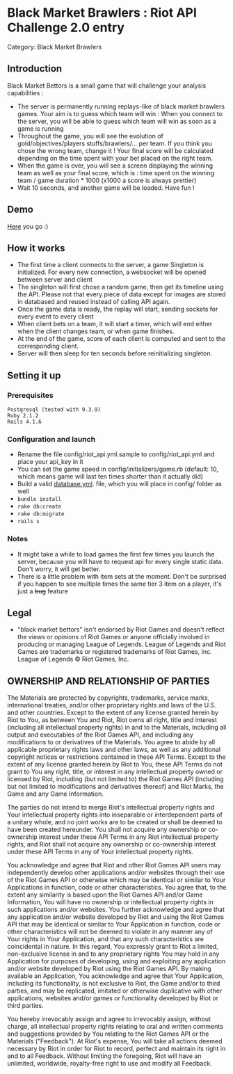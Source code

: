 # Black Market Brawlers : Riot API Challenge 2.0 entry

Category: Black Market Brawlers

## Introduction
Black Market Bettors is a small game that will challenge your analysis capabilities :
- The server is permanently running replays-like of black market brawlers games. Your aim is to guess which team will win : When you connect to the server, you will be able to guess which team will win as soon as a game is running
- Throughout the game, you will see the evolution of gold/objectives/players stuffs/brawlers/... per team. If you think you chose the wrong team, change it ! Your final score will be calculated depending on the time spent with your bet placed on the right team.
- When the game is over, you will see a screen displaying the winning team as well as your final score, which is : time spent on the winning team / game duration * 1000 (x1000 a score is always prettier)
- Wait 10 seconds, and another game will be loaded. Have fun !

## Demo
[Here](http://black-market-bettors.herokuapp.com/) you go :)
## How it works
- The first time a client connects to the server, a game Singleton is initialized. For every new connection, a websocket will be opened between server and client
- The singleton will first chose a random game, then get its timeline using the API. Please not that every piece of data except for images are stored in databased and reused instead of calling API again.
- Once the game data is ready, the replay will start, sending sockets for every event to every client
- When client bets on a team, it will start a timer, which will end either when the client changes team, or when game finishes.
- At the end of the game, score of each client is computed and sent to the corresponding client.
- Server will then sleep for ten seconds before reinitializing singleton.

## Setting it up
### Prerequisites
    Postgresql (tested with 9.3.9)
    Ruby 2.1.2
    Rails 4.1.6
### Configuration and launch
- Rename the file config/riot_api.yml.sample to config/riot_api.yml and place your api_key in it
- You can set the game speed in config/initializers/game.rb (default: 10, which means game will last ten times shorter than it actually did)
- Build a valid [database.yml](https://gist.github.com/erichurst/961978). file, which you will place in config/ folder as well
-   ``bundle install``
-   ``rake db:create``
-   ``rake db:migrate``
-   ``rails s``

### Notes
- It might take a while to load games the first few times you launch the server, because you will have to request api for every single static data. Don't worry, it will get better.
- There is a little problem with item sets at the moment. Don't be surprised if you happen to see multiple times the same tier 3 item on a player, it's just a ~~bug~~ feature

## Legal

- "black market bettors" isn't endorsed by Riot Games and doesn't reflect the views or opinions of Riot Games or anyone officially involved in producing or managing League of Legends. League of Legends and Riot Games are trademarks or registered trademarks of Riot Games, Inc. League of Legends © Riot Games, Inc.

## OWNERSHIP AND RELATIONSHIP OF PARTIES
The Materials are protected by copyrights, trademarks, service marks, international treaties, and/or other proprietary rights and laws of the U.S. and other countries. Except to the extent of any license granted herein by Riot to You, as between You and Riot, Riot owns all right, title and interest (including all intellectual property rights) in and to the Materials, including all output and executables of the Riot Games API, and including any modifications to or derivatives of the Materials. You agree to abide by all applicable proprietary rights laws and other laws, as well as any additional copyright notices or restrictions contained in these API Terms. Except to the extent of any license granted herein by Riot to You, these API Terms do not grant to You any right, title, or interest in any intellectual property owned or licensed by Riot, including (but not limited to) the Riot Games API (including but not limited to modifications and derivatives thereof) and Riot Marks, the Game and any Game Information.

The parties do not intend to merge Riot's intellectual property rights and Your intellectual property rights into inseparable or interdependent parts of a unitary whole, and no joint works are to be created or shall be deemed to have been created hereunder. You shall not acquire any ownership or co-ownership interest under these API Terms in any Riot intellectual property rights, and Riot shall not acquire any ownership or co-ownership interest under these API Terms in any of Your intellectual property rights.

You acknowledge and agree that Riot and other Riot Games API users may independently develop other applications and/or websites through their use of the Riot Games API or otherwise which may be identical or similar to Your Applications in function, code or other characteristics. You agree that, to the extent any similarity is based upon the Riot Games API and/or Game Information, You will have no ownership or intellectual property rights in such applications and/or websites. You further acknowledge and agree that any application and/or website developed by Riot and using the Riot Games API that may be identical or similar to Your Application in function, code or other characteristics will not be deemed to violate in any manner any of Your rights in Your Application, and that any such characteristics are coincidental in nature. In this regard, You expressly grant to Riot a limited, non-exclusive license in and to any proprietary rights You may hold in any Application for purposes of developing, using and exploiting any application and/or website developed by Riot using the Riot Games API. By making available an Application, You acknowledge and agree that Your Application, including its functionality, is not exclusive to Riot, the Game and/or to third parties, and may be replicated, imitated or otherwise duplicative with other applications, websites and/or games or functionality developed by Riot or third parties.

You hereby irrevocably assign and agree to irrevocably assign, without charge, all intellectual property rights relating to oral and written comments and suggestions provided by You relating to the Riot Games API or the Materials ("Feedback"). At Riot's expense, You will take all actions deemed necessary by Riot in order for Riot to record, perfect and maintain its right in and to all Feedback. Without limiting the foregoing, Riot will have an unlimited, worldwide, royalty-free right to use and modify all Feedback.
